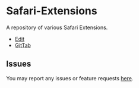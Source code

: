 Safari-Extensions
=================

A repository of various Safari Extensions.

* [Edit](http://github.com/mattrajca/Safari-Extensions/tree/master/Edit/)
* [GitTab](http://github.com/mattrajca/Safari-Extensions/tree/master/GitTab/)

Issues
------

You may report any issues or feature requests [here](http://github.com/mattrajca/Safari-Extensions/issues).
